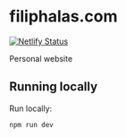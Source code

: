 # filiphalas.com

[![Netlify Status](https://api.netlify.com/api/v1/badges/f0be4614-d69e-4ce1-83b8-cb53e1031ce5/deploy-status)](https://app.netlify.com/sites/filiphalas/deploys)

Personal website

## Running locally

Run locally:

```sh
npm run dev
```